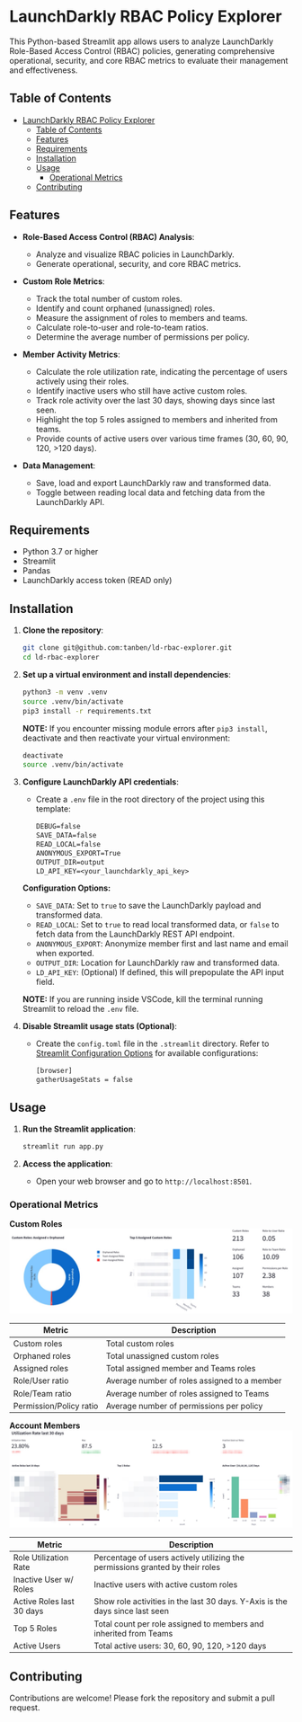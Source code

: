 
# LaunchDarkly RBAC Policy Explorer

This Python-based Streamlit app allows users to analyze LaunchDarkly Role-Based Access Control (RBAC) policies, generating comprehensive operational, security, and core RBAC metrics to evaluate their management and effectiveness.

## Table of Contents

- [LaunchDarkly RBAC Policy Explorer](#launchdarkly-rbac-policy-explorer)
  - [Table of Contents](#table-of-contents)
  - [Features](#features)
  - [Requirements](#requirements)
  - [Installation](#installation)
  - [Usage](#usage)
    - [Operational Metrics](#operational-metrics)
  - [Contributing](#contributing)



## Features
- **Role-Based Access Control (RBAC) Analysis**:
  - Analyze and visualize RBAC policies in LaunchDarkly.
  - Generate operational, security, and core RBAC metrics.

- **Custom Role Metrics**:
  - Track the total number of custom roles.
  - Identify and count orphaned (unassigned) roles.
  - Measure the assignment of roles to members and teams.
  - Calculate role-to-user and role-to-team ratios.
  - Determine the average number of permissions per policy.

- **Member Activity Metrics**:
  - Calculate the role utilization rate, indicating the percentage of users actively using their roles.
  - Identify inactive users who still have active custom roles.
  - Track role activity over the last 30 days, showing days since last seen.
  - Highlight the top 5 roles assigned to members and inherited from teams.
  - Provide counts of active users over various time frames (30, 60, 90, 120, >120 days).

- **Data Management**:
  - Save, load and export LaunchDarkly raw and transformed data.
  - Toggle between reading local data and fetching data from the LaunchDarkly API.

## Requirements

- Python 3.7 or higher
- Streamlit
- Pandas
- LaunchDarkly access token (READ only)

## Installation

1. **Clone the repository**:
    ```sh
    git clone git@github.com:tanben/ld-rbac-explorer.git
    cd ld-rbac-explorer
    ```

2. **Set up a virtual environment and install dependencies**:
    ```sh
    python3 -m venv .venv
    source .venv/bin/activate
    pip3 install -r requirements.txt
    ```

    **NOTE:** If you encounter missing module errors after `pip3 install`, deactivate and then reactivate your virtual environment:
    ```sh
    deactivate
    source .venv/bin/activate
    ```

3. **Configure LaunchDarkly API credentials**:
    - Create a `.env` file in the root directory of the project using this template:
        ```
        DEBUG=false
        SAVE_DATA=false
        READ_LOCAL=false
        ANONYMOUS_EXPORT=True
        OUTPUT_DIR=output
        LD_API_KEY=<your_launchdarkly_api_key> 
        ```

    **Configuration Options:**
    - `SAVE_DATA`: Set to `true` to save the LaunchDarkly payload and transformed data.
    - `READ_LOCAL`: Set to `true` to read local transformed data, or `false` to fetch data from the LaunchDarkly REST API endpoint.
    - `ANONYMOUS_EXPORT`: Anonymize member first and last name and email when exported.
    - `OUTPUT_DIR`: Location for LaunchDarkly raw and transformed data.
    - `LD_API_KEY`: (Optional) If defined, this will prepopulate the API input field.

    **NOTE:** If you are running inside VSCode, kill the terminal running Streamlit to reload the `.env` file.

4. **Disable Streamlit usage stats (Optional)**:
    - Create the `config.toml` file in the `.streamlit` directory. Refer to [Streamlit Configuration Options](https://docs.streamlit.io/develop/api-reference/configuration/config.toml) for available configurations:
        ```
        [browser]
        gatherUsageStats = false
        ```

## Usage

1. **Run the Streamlit application**:
    ```sh
    streamlit run app.py
    ```

2. **Access the application**:
    - Open your web browser and go to `http://localhost:8501`.

### Operational Metrics
**Custom Roles**
![](./img/rolesCharts.jpg)

| Metric                  | Description                                  |
| ----------------------- | -------------------------------------------- |
| Custom roles            | Total custom roles                           |
| Orphaned roles          | Total unassigned custom roles                |
| Assigned roles          | Total assigned member and Teams roles        |
| Role/User ratio         | Average number of roles assigned to a member |
| Role/Team ratio         | Average number of roles assigned to Teams    |
| Permission/Policy ratio | Average number of permissions per policy     |

**Account Members**
![](./img/membersChart.jpg)

| Metric                    | Description                                                                   |
| ------------------------- | ----------------------------------------------------------------------------- |
| Role Utilization Rate     | Percentage of users actively utilizing the permissions granted by their roles |
| Inactive User w/ Roles    | Inactive users with active custom roles                                       |
| Active Roles last 30 days | Show role activities in the last 30 days. Y-Axis is the days since last seen  |
| Top 5 Roles               | Total count per role assigned to members and inherited from Teams             |
| Active Users              | Total active users: 30, 60, 90, 120, >120 days                                |


## Contributing

Contributions are welcome! Please fork the repository and submit a pull request.